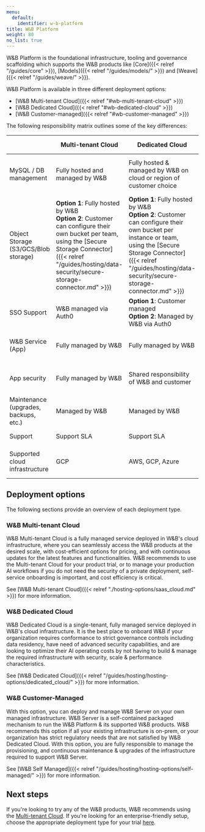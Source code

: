 ```yaml
---
menu:
  default:
    identifier: w-b-platform
title: W&B Platform
weight: 80
no_list: true
---
```

W&B Platform is the foundational infrastructure, tooling and governance scaffolding which supports the W&B products like [Core]({{< relref "/guides/core" >}}), [Models]({{< relref "/guides/models/" >}}) and [Weave]({{< relref "/guides/weave/" >}}). 

W&B Platform is available in three different deployment options:

* [W&B Multi-tenant Cloud]({{< relref "#wb-multi-tenant-cloud" >}})
* [W&B Dedicated Cloud]({{< relref "#wb-dedicated-cloud" >}})
* [W&B Customer-managed]({{< relref "#wb-customer-managed" >}})

The following responsibility matrix outlines some of the key differences:

|                                      | Multi-tenant Cloud                | Dedicated Cloud                                                     | Customer-managed |
|--------------------------------------|-----------------------------------|---------------------------------------------------------------------|------------------|
| MySQL / DB management                | Fully hosted and managed by W&B     | Fully hosted & managed by W&B on cloud or region of customer choice | Fully hosted and managed by customer |
| Object Storage (S3/GCS/Blob storage) | **Option 1**: Fully hosted by W&B<br />**Option 2**: Customer can configure their own bucket per team, using the [Secure Storage Connector]({{< relref "/guides/hosting/data-security/secure-storage-connector.md" >}})  | **Option 1**: Fully hosted by W&B<br />**Option 2**: Customer can configure their own bucket per instance or team, using the [Secure Storage Connector]({{< relref "/guides/hosting/data-security/secure-storage-connector.md" >}}) | Fully hosted and managed by customer |
| SSO Support                          | W&B managed via Auth0             | **Option 1**: Customer managed<br />**Option 2**: Managed by W&B via Auth0 | Fully managed by customer   |
| W&B Service (App)                    | Fully managed by W&B              | Fully managed by W&B                                                | Fully managed by customer          |
| App security                         | Fully managed by W&B              | Shared responsibility of W&B and customer                           | Fully managed by customer         |
| Maintenance (upgrades, backups, etc.)| Managed by W&B | Managed by W&B | Managed by customer |
| Support                              | Support SLA                       | Support SLA                                                         | Support SLA |
| Supported cloud infrastructure       | GCP                               | AWS, GCP, Azure                                                     | AWS, GCP, Azure, On-Prem bare-metal |

## Deployment options
The following sections provide an overview of each deployment type. 

### W&B Multi-tenant Cloud
W&B Multi-tenant Cloud is a fully managed service deployed in W&B's cloud infrastructure, where you can seamlessly access the W&B products at the desired scale, with cost-efficient options for pricing, and with continuous updates for the latest features and functionalities. W&B recommends to use the Multi-tenant Cloud for your product trial, or to manage your production AI workflows if you do not need the security of a private deployment, self-service onboarding is important, and cost efficiency is critical.

See [W&B Multi-tenant Cloud]({{< relref "./hosting-options/saas_cloud.md" >}}) for more information. 

### W&B Dedicated Cloud
W&B Dedicated Cloud is a single-tenant, fully managed service deployed in W&B's cloud infrastructure. It is the best place to onboard W&B if your organization requires conformance to strict governance controls including data residency, have need of advanced security capabilities, and are looking to optimize their AI operating costs by not having to build & manage the required infrastructure with security, scale & performance characteristics.

See [W&B Dedicated Cloud]({{< relref "/guides/hosting/hosting-options/dedicated_cloud/" >}}) for more information.

### W&B Customer-Managed
With this option, you can deploy and manage W&B Server on your own managed infrastructure. W&B Server is a self-contained packaged mechanism to run the W&B Platform & its supported W&B products. W&B recommends this option if all your existing infrastructure is on-prem, or your organization has strict regulatory needs that are not satisfied by W&B Dedicated Cloud. With this option, you are fully responsible to manage the provisioning, and continuous maintenance & upgrades of the infrastructure required to support W&B Server.

See [W&B Self Managed]({{< relref "/guides/hosting/hosting-options/self-managed/" >}}) for more information.

## Next steps

If you're looking to try any of the W&B products, W&B recommends using the [Multi-tenant Cloud](https://wandb.ai/home). If you're looking for an enterprise-friendly setup, choose the appropriate deployment type for your trial [here](https://wandb.ai/site/enterprise-trial).
